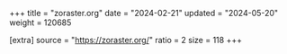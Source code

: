 +++
title = "zoraster.org"
date = "2024-02-21"
updated = "2024-05-20"
weight = 120685

[extra]
source = "https://zoraster.org/"
ratio = 2
size = 118
+++
